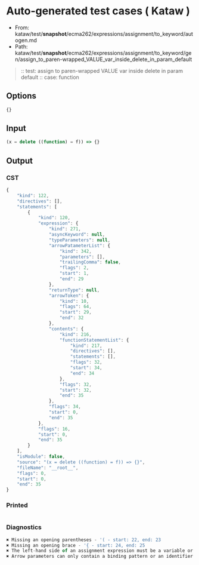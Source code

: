 # Auto-generated test cases ( Kataw )
- From: kataw/test/__snapshot__/ecma262/expressions/assignment/to_keyword/autogen.md
- Path: kataw/test/__snapshot__/ecma262/expressions/assignment/to_keyword/gen/assign_to_paren-wrapped_VALUE_var_inside_delete_in_param_default
> :: test: assign to paren-wrapped VALUE var inside delete in param default
> :: case: function
## Options

`````js
{}
`````
## Input

`````js
(x = delete ((function) = f)) => {}
`````
## Output

### CST

```javascript
{
    "kind": 122,
    "directives": [],
    "statements": [
        {
            "kind": 120,
            "expression": {
                "kind": 271,
                "asyncKeyword": null,
                "typeParameters": null,
                "arrowPatameterList": {
                    "kind": 342,
                    "parameters": [],
                    "trailingComma": false,
                    "flags": 2,
                    "start": 1,
                    "end": 29
                },
                "returnType": null,
                "arrowToken": {
                    "kind": 10,
                    "flags": 64,
                    "start": 29,
                    "end": 32
                },
                "contents": {
                    "kind": 216,
                    "functionStatementList": {
                        "kind": 217,
                        "directives": [],
                        "statements": [],
                        "flags": 32,
                        "start": 34,
                        "end": 34
                    },
                    "flags": 32,
                    "start": 32,
                    "end": 35
                },
                "flags": 34,
                "start": 0,
                "end": 35
            },
            "flags": 16,
            "start": 0,
            "end": 35
        }
    ],
    "isModule": false,
    "source": "(x = delete ((function) = f)) => {}",
    "fileName": "__root__",
    "flags": 0,
    "start": 0,
    "end": 35
}
```

### Printed

```javascript

```

### Diagnostics

```javascript
✖ Missing an opening parentheses - '( - start: 22, end: 23
✖ Missing an opening brace - '{ - start: 24, end: 25
✖ The left-hand side of an assignment expression must be a variable or a property access - start: 23, end: 25
✖ Arrow parameters can only contain a binding pattern or an identifier - start: 11, end: 32

```

